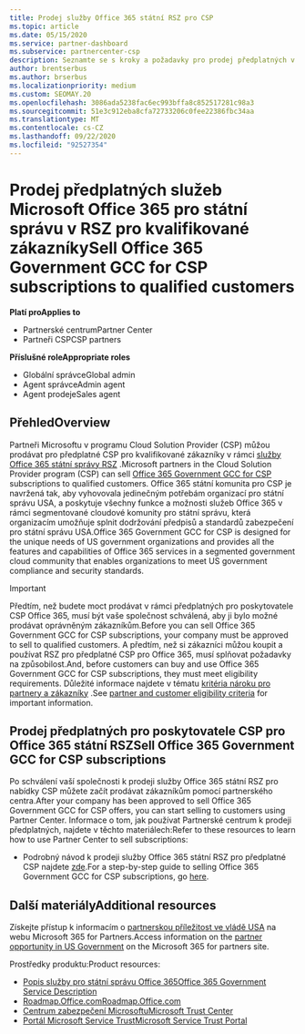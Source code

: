 ```yaml
---
title: Prodej služby Office 365 státní RSZ pro CSP
ms.topic: article
ms.date: 05/15/2020
ms.service: partner-dashboard
ms.subservice: partnercenter-csp
description: Seznamte se s kroky a požadavky pro prodej předplatných v RSZ pro poskytovatele služeb Office 365 státním organizacím pro USA státním zákazníkům nebo dodavatelům.
author: brentserbus
ms.author: brserbus
ms.localizationpriority: medium
ms.custom: SEOMAY.20
ms.openlocfilehash: 3086ada5238fac6ec993bffa8c852517281c98a3
ms.sourcegitcommit: 51e3c912eba8cfa72733206c0fee22386fbc34aa
ms.translationtype: MT
ms.contentlocale: cs-CZ
ms.lasthandoff: 09/22/2020
ms.locfileid: "92527354"
---
```

# <a name="sell-office-365-government-gcc-for-csp-subscriptions-to-qualified-customers"></a><span data-ttu-id="f1412-103">Prodej předplatných služeb Microsoft Office 365 pro státní správu v RSZ pro kvalifikované zákazníky</span><span class="sxs-lookup"><span data-stu-id="f1412-103">Sell Office 365 Government GCC for CSP subscriptions to qualified customers</span></span>

<span data-ttu-id="f1412-104">**Platí pro**</span><span class="sxs-lookup"><span data-stu-id="f1412-104">**Applies to**</span></span>

- <span data-ttu-id="f1412-105">Partnerské centrum</span><span class="sxs-lookup"><span data-stu-id="f1412-105">Partner Center</span></span>
- <span data-ttu-id="f1412-106">Partneři CSP</span><span class="sxs-lookup"><span data-stu-id="f1412-106">CSP partners</span></span>

<span data-ttu-id="f1412-107">**Příslušné role**</span><span class="sxs-lookup"><span data-stu-id="f1412-107">**Appropriate roles**</span></span>

- <span data-ttu-id="f1412-108">Globální správce</span><span class="sxs-lookup"><span data-stu-id="f1412-108">Global admin</span></span>
- <span data-ttu-id="f1412-109">Agent správce</span><span class="sxs-lookup"><span data-stu-id="f1412-109">Admin agent</span></span>
- <span data-ttu-id="f1412-110">Agent prodeje</span><span class="sxs-lookup"><span data-stu-id="f1412-110">Sales agent</span></span>

## <a name="overview"></a><span data-ttu-id="f1412-111">Přehled</span><span class="sxs-lookup"><span data-stu-id="f1412-111">Overview</span></span>

<span data-ttu-id="f1412-112">Partneři Microsoftu v programu Cloud Solution Provider (CSP) můžou prodávat pro předplatné CSP pro kvalifikované zákazníky v rámci [služby Office 365 státní správy RSZ](https://www.microsoft.com/microsoft-365/partners/governmentforCSP) .</span><span class="sxs-lookup"><span data-stu-id="f1412-112">Microsoft partners in the Cloud Solution Provider program (CSP) can sell [Office 365 Government GCC for CSP](https://www.microsoft.com/microsoft-365/partners/governmentforCSP) subscriptions to qualified customers.</span></span> <span data-ttu-id="f1412-113">Office 365 státní komunita pro CSP je navržená tak, aby vyhovovala jedinečným potřebám organizací pro státní správu USA, a poskytuje všechny funkce a možnosti služeb Office 365 v rámci segmentované cloudové komunity pro státní správu, která organizacím umožňuje splnit dodržování předpisů a standardů zabezpečení pro státní správu USA.</span><span class="sxs-lookup"><span data-stu-id="f1412-113">Office 365 Government GCC for CSP is designed for the unique needs of US government organizations and provides all the features and capabilities of Office 365 services in a segmented government cloud community that enables organizations to meet US government compliance and security standards.</span></span> 

>[!IMPORTANT] 
><span data-ttu-id="f1412-114">Předtím, než budete moct prodávat v rámci předplatných pro poskytovatele CSP Office 365, musí být vaše společnost schválená, aby ji bylo možné prodávat oprávněným zákazníkům.</span><span class="sxs-lookup"><span data-stu-id="f1412-114">Before you can sell Office 365 Government GCC for CSP subscriptions, your company must be approved to sell to qualified customers.</span></span> <span data-ttu-id="f1412-115">A předtím, než si zákazníci můžou koupit a používat RSZ pro předplatné CSP pro Office 365, musí splňovat požadavky na způsobilost.</span><span class="sxs-lookup"><span data-stu-id="f1412-115">And, before customers can buy and use Office 365 Government GCC for CSP subscriptions, they must meet eligibility requirements.</span></span> <span data-ttu-id="f1412-116">Důležité informace najdete v tématu [kritéria nároku pro partnery a zákazníky](csp-gcc-validate.md) .</span><span class="sxs-lookup"><span data-stu-id="f1412-116">See [partner and customer eligibility criteria](csp-gcc-validate.md) for important information.</span></span>


## <a name="sell-office-365-government-gcc-for-csp-subscriptions"></a><span data-ttu-id="f1412-117">Prodej předplatných pro poskytovatele CSP pro Office 365 státní RSZ</span><span class="sxs-lookup"><span data-stu-id="f1412-117">Sell Office 365 Government GCC for CSP subscriptions</span></span>

<span data-ttu-id="f1412-118">Po schválení vaší společnosti k prodeji služby Office 365 státní RSZ pro nabídky CSP můžete začít prodávat zákazníkům pomocí partnerského centra.</span><span class="sxs-lookup"><span data-stu-id="f1412-118">After your company has been approved to sell Office 365 Government GCC for CSP offers, you can start selling to customers using Partner Center.</span></span> <span data-ttu-id="f1412-119">Informace o tom, jak používat Partnerské centrum k prodeji předplatných, najdete v těchto materiálech:</span><span class="sxs-lookup"><span data-stu-id="f1412-119">Refer to these resources to learn how to use Partner Center to sell subscriptions:</span></span> 

-   <span data-ttu-id="f1412-120">Podrobný návod k prodeji služby Office 365 státní RSZ pro předplatné CSP najdete [zde](https://go.microsoft.com/fwlink/?linkid=2007323).</span><span class="sxs-lookup"><span data-stu-id="f1412-120">For a step-by-step guide to selling Office 365 Government GCC for CSP subscriptions, go [here](https://go.microsoft.com/fwlink/?linkid=2007323).</span></span>  


## <a name="additional-resources"></a><span data-ttu-id="f1412-121">Další materiály</span><span class="sxs-lookup"><span data-stu-id="f1412-121">Additional resources</span></span>

<span data-ttu-id="f1412-122">Získejte přístup k informacím o [partnerskou příležitost ve vládě USA](https://www.microsoft.com/microsoft-365/partners/governmentforCSP) na webu Microsoft 365 for Partners.</span><span class="sxs-lookup"><span data-stu-id="f1412-122">Access information on the [partner opportunity in US Government](https://www.microsoft.com/microsoft-365/partners/governmentforCSP) on the Microsoft 365 for partners site.</span></span>

<span data-ttu-id="f1412-123">Prostředky produktu:</span><span class="sxs-lookup"><span data-stu-id="f1412-123">Product resources:</span></span>

- [<span data-ttu-id="f1412-124">Popis služby pro státní správu Office 365</span><span class="sxs-lookup"><span data-stu-id="f1412-124">Office 365 Government Service Description</span></span>](/office365/servicedescriptions/office-365-platform-service-description/office-365-us-government/office-365-us-government)
- [<span data-ttu-id="f1412-125">Roadmap.Office.com</span><span class="sxs-lookup"><span data-stu-id="f1412-125">Roadmap.Office.com</span></span>](https://products.office.com/business/office-365-roadmap)
- [<span data-ttu-id="f1412-126">Centrum zabezpečení Microsoftu</span><span class="sxs-lookup"><span data-stu-id="f1412-126">Microsoft Trust Center</span></span>](https://www.microsoft.com/TrustCenter/)
- [<span data-ttu-id="f1412-127">Portál Microsoft Service Trust</span><span class="sxs-lookup"><span data-stu-id="f1412-127">Microsoft Service Trust Portal</span></span>](https://aka.ms/STP)